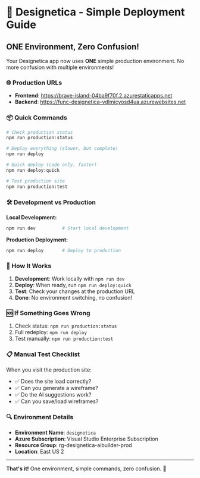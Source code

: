# 🚀 Designetica - Simple Deployment Guide

## ONE Environment, Zero Confusion!

Your Designetica app now uses **ONE** simple production environment. No more confusion with multiple environments!

### 🌐 Production URLs

- **Frontend**: https://brave-island-04ba9f70f.2.azurestaticapps.net
- **Backend**: https://func-designetica-vdlmicyosd4ua.azurewebsites.net

### 📦 Quick Commands

```bash
# Check production status
npm run production:status

# Deploy everything (slower, but complete)
npm run deploy

# Quick deploy (code only, faster)
npm run deploy:quick

# Test production site
npm run production:test
```

### 🛠️ Development vs Production

**Local Development:**

```bash
npm run dev          # Start local development
```

**Production Deployment:**

```bash
npm run deploy       # Deploy to production
```

### 🎯 How It Works

1. **Development**: Work locally with `npm run dev`
2. **Deploy**: When ready, run `npm run deploy:quick`
3. **Test**: Check your changes at the production URL
4. **Done**: No environment switching, no confusion!

### 🆘 If Something Goes Wrong

1. Check status: `npm run production:status`
2. Full redeploy: `npm run deploy`
3. Test manually: `npm run production:test`

### 📋 Manual Test Checklist

When you visit the production site:

- ✅ Does the site load correctly?
- ✅ Can you generate a wireframe?
- ✅ Do the AI suggestions work?
- ✅ Can you save/load wireframes?

### 🔍 Environment Details

- **Environment Name**: `designetica`
- **Azure Subscription**: Visual Studio Enterprise Subscription
- **Resource Group**: rg-designetica-aibuilder-prod
- **Location**: East US 2

---

**That's it!** One environment, simple commands, zero confusion. 🎉
